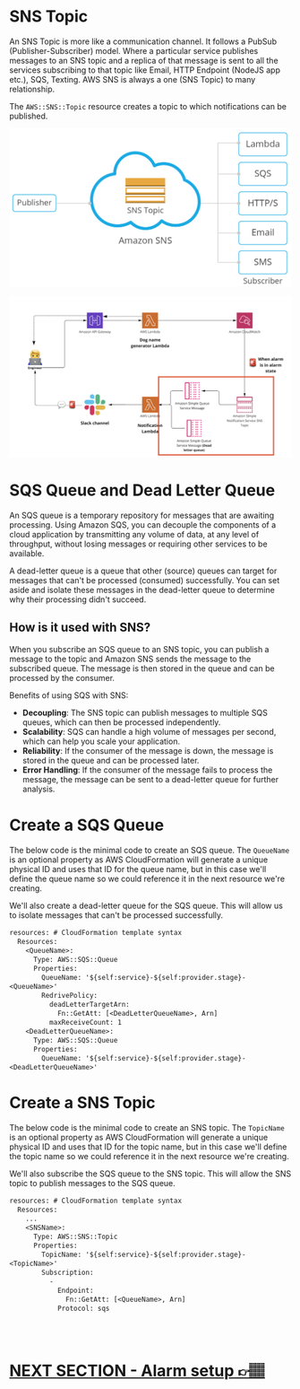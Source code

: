 # SNS Topic

An SNS Topic is more like a communication channel. It follows a PubSub (Publisher-Subscriber) model. Where a particular service publishes messages to an SNS topic and a replica of that message is sent to all the services subscribing to that topic like Email, HTTP Endpoint (NodeJS app etc.), SQS, Texting. AWS SNS is always a one (SNS Topic) to many relationship.

The `AWS::SNS::Topic` resource creates a topic to which notifications can be published.

![AWS SNS](sns-explained.png)

![image](project.png)

# SQS Queue and Dead Letter Queue

An SQS queue is a temporary repository for messages that are awaiting processing. Using Amazon SQS, you can decouple the components of a cloud application by transmitting any volume of data, at any level of throughput, without losing messages or requiring other services to be available.

A dead-letter queue is a queue that other (source) queues can target for messages that can't be processed (consumed) successfully. You can set aside and isolate these messages in the dead-letter queue to determine why their processing didn't succeed.

## How is it used with SNS?

When you subscribe an SQS queue to an SNS topic, you can publish a message to the topic and Amazon SNS sends the message to the subscribed queue. The message is then stored in the queue and can be processed by the consumer.

Benefits of using SQS with SNS:
- **Decoupling**: The SNS topic can publish messages to multiple SQS queues, which can then be processed independently.
- **Scalability**: SQS can handle a high volume of messages per second, which can help you scale your application.
- **Reliability**: If the consumer of the message is down, the message is stored in the queue and can be processed later.
- **Error Handling**: If the consumer of the message fails to process the message, the message can be sent to a dead-letter queue for further analysis.

# Create a SQS Queue
The below code is the minimal code to create an SQS queue. The `QueueName` is an optional property as AWS CloudFormation will generate a unique physical ID and uses that ID for the queue name, but in this case we'll define the queue name so we could reference it in the next resource we're creating. 

We'll also create a dead-letter queue for the SQS queue. This will allow us to isolate messages that can't be processed successfully.

```
resources: # CloudFormation template syntax
  Resources:
    <QueueName>:
      Type: AWS::SQS::Queue
      Properties: 
        QueueName: '${self:service}-${self:provider.stage}-<QueueName>'
        RedrivePolicy:
          deadLetterTargetArn:
            Fn::GetAtt: [<DeadLetterQueueName>, Arn]
          maxReceiveCount: 1
    <DeadLetterQueueName>: 
      Type: AWS::SQS::Queue
      Properties: 
        QueueName: '${self:service}-${self:provider.stage}-<DeadLetterQueueName>'
```

# Create a SNS Topic
The below code is the minimal code to create an SNS topic. The `TopicName` is an optional property as AWS CloudFormation will generate a unique physical ID and uses that ID for the topic name, but in this case we'll define the topic name so we could reference it in the next resource we're creating.

We'll also subscribe the SQS queue to the SNS topic. This will allow the SNS topic to publish messages to the SQS queue.

```
resources: # CloudFormation template syntax
  Resources:
    ...
    <SNSName>:
      Type: AWS::SNS::Topic
      Properties: 
        TopicName: '${self:service}-${self:provider.stage}-<TopicName>'
        Subscription:
          -
            Endpoint:
              Fn::GetAtt: [<QueueName>, Arn]
            Protocol: sqs
```
</br>
</br>

# [NEXT SECTION - Alarm setup 👉🏽](../03.5-alarm-setup/03.5-alarm-setup.md)
